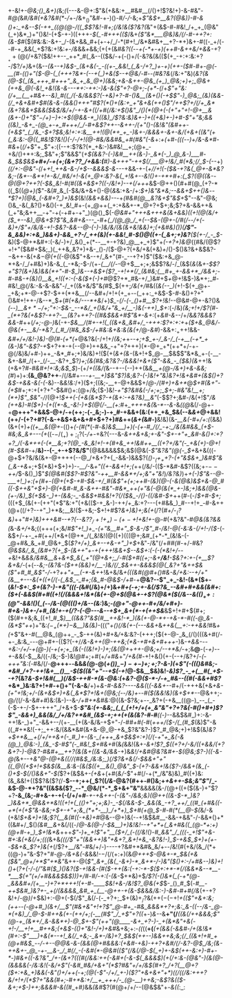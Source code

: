 +-&!+*-@&;()_&+)(*&;_(_(---&-@+:$"&(+&&:+__#&#__(/()+!$?&!+)-&-#&"-#_@(_&#_/&#(+&?&#(*_-_/_+-/&$+_()$"&#-+-)()-#_/-/_-&;+*$"&$_+__&?(@&)_)-#-&()+:_+&--$(-++_((@(@-/((_$$?&!-#+;(/&!&($?&?(*&"+(&$-#-#&!_/+_+_(@&"(_+)&*_)+"()&!-(+$-+-)((+++_-$(_-#+++(($_/&+_($"&*___@&)&/(/-#-++?+:(&-$_#($(#&:&:-&+-_/-(&+&&_#+(+-+/_/-*(#+!_/&*&#&+__+?-*+)&+-#((-_+/(--#-+_&&(_+$?&:+!&:_+_-_/&_&&_+_&&;(+(+(&_#&?((_--_+(-*+-+)(++#-&++&/+&&-+_$?__++(@(/+$&?($&!++--_++*_#(_&--(($&/-+(-()+/(-&?&(&(($(+_-+:+:&:+?-/$?_/+)_&+(&--*(_&_--+)&$-_(&+&(-_-((+-_&&!_(_&-/+?_)+-+)(++-($_#-#+-_@(-__(#-(()+"($-@-(_(+++?&*-(--+(_)+&($_--+_@&/_-_#--_(_#&?&*(/&:+"&)(_&?(&(@-$(_(&_+++_#+++"_&_+_&_@+)(&&;+&-&++-@&_(+_)_@&;+)+;_@&+(++&_@(-&!_+&!(&-&---*+:-++:-)&-&($"+?-@+;-(+*-(_/+*$"+"&:(/+__(__+#&+--&)_#((_/(-&/&&$?_(-+&)+?-#-_()&__(&+()(-+$$"-)_@&;_(&)(&&-(/_+&+&#+$_#(&-&-(&&()+++"_#$?(*()+(&:+_+"&+&(++()$"_/++$?+/(/+_&*(&+?&&+$&&($&$_/&/+/-+-&+((/+#(/&:+$()&"_/()(*(@+(-(+"+"+!-@+__&(&+-()+"$"_$-/+)-$_)+:+$(@&&-*_)((&)_/$?&:&)&$+$-)+((+&)_+-)+#_-$"+"&;&&((&)_-&+_-(@_+-+_#+++/_/-#+&$?++--&++_-/(_+"()-(&!&"(_&#++-(+&$"_(_/&_-$+?_$&;&!+:+:&__++!(@(*+_+_-)&+-/&&&+-&+-&/(+&+((&"(+(_&:&:-@((_#&!$?&!()_(-/-/+!_(_@-#&/&_&#&_+#(#&"(-&*+:_+(_+#-_(((--)+/&-&*_#-#_&_+(*(/+*$"+_$"+:((--+:$?&?(*_+&:-)&#&!__+;(@+_-+&/()+*+:&;_$&"+;$"&&$"(*+$(&&?-(-)&#__++(&-)-_&*(-_)_@_&-)___#-&_$&$&$__+#+/_-+(+;(_&+$?$?_/+&&:(__#_)-_&++_+"-++$(/___@+!&/_#(*&;(/_$-(-_-*+)_((/+:-@&"-(_/+*+!_++&-&-/+$--&&&$-&---*+&&-+-(*+/_/+!(-($&-+?&(_@+-&*&?&;-(&*--&*+!+-&/_#&/+!-&(+_@+:&?-&(_+!&+--&!()+-+*+#+:(_$?(@((&--@(@+?_++?(_-$&_&!-#(#((&+&$+?((-/&!+)_-_-_+(/+++*&$-@++()(#+#(@_(+?-*((_$((_@+)(_$"-&(#_&_(-$&/&+&+()-@(_&_&:+&-/+:_$+)&"&*&;--&&+$++()&_-_-*$?+)(@&_(-&#+?_)+)&$_(&!_(&&+&&)--_-+*(#&#(@__&?&+$"&$+*$"--&"-@&;()&_-&(_&?()+&()(-+_&!_#+-(+_@++(_+:+&&+-*_@+?+$+;&;$?+&-&&++&(_+"&;&++__-+"-+(-+#+-+"_)(@()_$(*-@&#+"+++&_+++&(&+&_&)((+!(@_(&/+_($_+--&)_@&+$?$"&_&#+&---_-#+(_/(@_@_/_+(--$&-(@+-(/_#(/-_-/+_(-&)+/$"+/&/&-+!-$&?-&&--@-$($-)-)&/&/(&_(&+&!&_&)+;(+&#&)()_)(__/$"-&_&&)+:+&_)&&+)-&&_+?-/_++(&)(+-&&!_#-$()_@(_(+-(_&+;+)&?__($(+-/_-_$-*&)($-@+*&#+:(-&/-)+/_&()_+(*--__+-+?&)_@__+_+)$"+*(-+?+)&*_@_((#&/(@$?+!+"($&#+$&;_)(_++&_&?+)+&-_()-/($-@+?(+&/+&(+&)_+_/()-$()&?&+&$&?-$-$&++-&(+*&$-@(+($(*-@(&$"+&--+/_&+"(#-_--+?+)$"($&:+&_@-*+&-/_/+#&)+)&-&_(_-*&;-$-/(+_-(__/(/-_-@+$__+;+;&$$?&/-/_(&$(_&_(&_+-$$?+"$?(&+)&)&&(*+"-#-$_)&--+&$+($?_-+!+*(/_(&#&;(__#+_+-&&+*_/&&+;-#-#&-+(&)()__&_+!((+:-(-&($+(-)+#_@$?+*_#&-+/_)&#+$_$+$_@+!&$-)&*+;_#-#&!_@(/&:-&-&-&&"-/_+((&+&/$"&_(#_$_$(++;_/&(+/_#&((*&(--_)(*+!-$(+_@+-_+&;+*-@-+$?-$++(*+&__(/--&#+/+!+(+_+--(_++:_+&$-$-#-&()+?+"()&#+!++-/&--*_$_+_(_#(+&/---*+&_/+)_$_-(/-(-_()+#__$?+!&!--_@&#-@+-&?()&_(--)__&$+*-/+;$"+:-$&-_--*&/_+()&/+"&_+/__-)&(-++)_$+:_(-/&)_(&;+!+/$?(#-_(*+?&(+&$?-++?-__(&?_+_++?-((#&$&&+#$"&*-&+:_$($+_&#-&--_/+/&_&?&&&?&&-#_++(_/+;-@-)_&(-+-_$&__/(#+-+!(_((&+&_&#+/_-+++:$?+:+:+_+_($+&_@&/-@&(+-__&/-*&?_(_#_/(#&_&$-/+#&:&+&:&(&(+/_@-_&#_)-&&$+:_++$+!&&-_&#+/+/&!-)&)-@(#-(+*(+_@&?&(-/+!+/_(&;+_+_--+;+$_+-/_&-/_(-+__(-+*_+(&-)&"-&$?-+_$+?+*-+(--@+)++&&_-+"+?+++)(*-@+_+*(++*+/-+-@(/&)&/+#-)++_-&*_#+;+)&/&)+!($(+(*&+(&-*(&+!+$_@-__$&$$"&*&_+-(-__-&+-&#_/(+-_(/-__-&?+_$?_)+;(&(#&;&?&?-/&&&!+&+($"-&&_-_($&)(&_++!&(+&+?_#-#&#+!+:&;&$_$_)-(+/_+((&/(_&--+--(--)++(&_&__+*(@-/&*+)+&-&&;(#_)+)+:__(&_@&?++__-/(/&#+--*_-+-__+)_$&"$?_)&;&?-(-)&!+"&)&?+!_&_+&#+(&$()+?&$_-+&&_-&(-(_-*&)--&_&!&:_/+)($+;((&;-__+-@+&&$+/_@-/(#+)+&+*_@_$+#(&+"-(+$_#+;+:+(+?+"-$&#()+:(@+/&;($-)&!_-+"$?&#&(-/+;+;_$+;-#&"&!__+;(*+)$"_$&"-/_/(@+!_$++(-(+&(&*$?-+(&+:-+&?&)__&"_$($-$$?+;&#-/&(+!$"_/&(++&)-#($+)-(+((*-&_-&!-)+$(@(/-__(+:_#+*_++++&(*&_-*--&-_&_((@_&(/-@+-+__@+++"+&&$-@+/-+(++;-(-_&;-)-+_#-+&&+(&:(++_+&_$&(--&_&+_@+&&!(++/-(+?+#$?($-&-+&$+&+&+#+$+?+)_#&_++(*&+(*&#-)__&!&)(&-*__&(-#+/+:(*(&&)(&+(+)_+((+__&(@+_-(()+_(-(#(*_(-#-*&)&$___)+)(-(+-#_/(/_-+:_/&(&#&&_(+$-#&;&_&+---(+*((-$-/(_+)+;_($?(_-/+-_+&?(---&-_&++&+&;+-&"-$+-+"+_&#-&()+:+?+?_/(-&*++(-(*__&;+?(@_-&_&!+!-+(#+&_++!&#++__((+?+/&"(-_+&(+)-@+!(#-$&#-_+/__&)--(-_+-+$?&/$"__(@&&&&&$&;&$(@&(-*$"&?&"(@(-_$+*&+&(((-@+$+?&/&(&+-@++++(--@_/+&+?+(_-&&-)&&$?(*()-$_(+_+$+?-(+"&$&+_)&#$"&(_&-+&*+;+$(*&)+$+)+)-_-__/_-&_+"((+-&&+!+;(_++(/&/-(($-*&#-&$?((&;+_-$--+$+/_$-&()_)$"_$(@&#($$?-#$?&"-++__#-&&*+/+;&"+"&!_)_/&?&)_)+*+(-)$"&--@-___+!_)+:(+(#+-(@+(+$-_+#-$&-+/_#(&$"+(+;+_+#-(&)(@-(-&(@&)&$+&-@_#((-$++&"+$+)-@(+&#-#_&-&++-#&"-#&*_++(+"&(-@(&(*_+-)&;+)&&(@&-(+-/&)_$(_+$&-_)+-(&&;-_-&&$+#&_&!+?(/($&_-/()-((/&#-$+*++(#-(-/_$+#-$+;_(((+$_(&(+-(++"(*$"&:+"($+$&(($-+_&-)-++/+_&:+?---(+#&&_)_#--+!+_-#-&++(@+((/+?--+"_)+*&;__&!($-+&;-$+!+#$?_&+)&)+;&(+_(/$?($_#+/-$_($?&)_++"_#+)&)+++*&#--+?(--*&?$?_/+!+_+)-(+-+!+$&!+-_@-#(+&?&"-#_@&(&?&&(_&-_&+/_+&;((+++(+;&/_#$"+!_)+_-(+"&__#+"_$-&-/$"_#-/&!-@(-&:&-(/+!-/($-_(-&$+/-+-_+#(++/(*&+(@+*_/(_&!&!(@((+)(((@+;&#_(+*-*_(&!&-(-_@+#&_&_+#_@&+_$(_$?+/+)_&+--+&-+"_)+$_+&"-/&"(/+#_#(#-_+/-#&?_@&$&/_&_(&#+?(+_$-(&++"+-+(+++!&&+$--&$+:(-(-(*&!+/--+_&!+&_&&/&#&__&_+_&+$_&(_+"(@+&+;_/-#($+#((+;-&+__/&!__-$&?+:+-(+__$?&+&/_-(+(--*&;-(&?&-($++(&&)+/__-)&/(/_$&++-&&&$(@(_&?+"&++$&($"+#_#_&$"-/-*+?_++"+*__(*-*-&+_+!&+&/&*+(_((&_#(@_#+(_)_#&-&/+_&:--+/+"(&__+---&(+(_(+(_/(-(_&$_-_#+;(&_#-@&$-/+#-*+__@&?--$"_+_-&!-(&*($+-(_&!-$+:_$+(&?-)-*&"(((-(_&#(/&)+/+)&*+#+_(-+;_+-&(/$?&_--&#+#+&&(&#+:($+(-&&$(#+#((+!(/(&&&+!&*(&(+-@+$(@&+-+$?(@&*($(/&_--&(_$()_++:(@$"-&&!()(_(--/&*_-(@((()+/&--(&:_)&;-*(@+"-@++-#+/&/+#+)-#+&-)&+-/+#_(&!+-+$(/$?-(-@---&--+$+_&+(*-+(++$&*__&$+!+#+$(#+;($(#++&;&_((+!_#_$_)__((&&$?$"&$(#__++&!-*_)(&(+-@-*+-+&-*-#((-@_&-(&*$"++_)+"&:_$(-_+(*+)-$&__)&(&)-_($(($"_+()(/&(+-(---&&+_&_++&(__+:-++&&!_#&_+(_+$"&+-#(__@&_(@++_-_$-++(&)+#+&_/_+&:&?-(+++;($(+-@-_&_(/()(((&+#(/-+-_&:&_---@+#+-(($?(-+/_/&-&*++(@-*++&;(*&-+#+&+#+++_-)&*-+&&---+&:-/+/-+(@-)(-+(+;+_(&(-((&!+)-)+;(&(@+*+_++-@&;+/--+*&/-_+;&__@__-(_-+)--+-&_&(-$__&/((-/&;-$-)&!_@_#+;+#(+_/+#&_+"_/+&(#-_+!+&()(+-(--+/&?+/-*(*-*+++"&:(*-#&/(/-__@+++-_-_&&_&(_@-@(*_+()_)_$-)-+-)+;+;$?-&-)(*+_$"(-((()&#&;-*&#_/+?-++!&+__()__-$($((&"+"--+$(-+!_@-$&__$&)&!-_&)$?_-_+(__#(_+$--+?_(&?_&-$+!&#(__)(/&$-++#-*(&-@&:(_+_&?-@($-*-/-+_#&--((#(-&&+#$?_+&*_)&:&?+!+#-+()+"(-&-&__/+)+_&*-#-&&?----&&(*_(_(-&&+--_#+/(-+++&(+&*+&-(+"+!&;+/-(&+&$+)+&(_&*$?+!&+(@&;(--/&*_)+--#($(&&!&)(&+$+*-_-@&++;-@_/(_(/-&-&_#+#_)&:(&-)--&-_/+#+*&#&:_@((&-$?&;+--_&?+(-+&__((@-)_--_(_-(-$-$+$-/-$+-+++"_/+&+$-*__$"&:(+-&&;_(_(_(+!+/+(+_&"&"+?+?&(-#()+#+)$?$"_-&&+)_&&(&/_/+/&?+*&#_(&$-_+;+_+(+(&$($&?-#-#__(*_(-)_--&&$&#_)+:-&-++!&-_)+"_-&&+--/(+-__(+(&-&/&-+$+"-/-#_#+#(-_#(_+++/($-/(_(#_$_(&)$"-&((_#+*&!(-+;_++:&/(&&*&#(&+&-@_@-+&_$?&"&?-)$?_#_@&;+)+!&$(&_)&?+$+*&__+(/+/++&+(-_#_)+-(&-_(+++_&+$&$+:+)(/(-+"+_&(-&(@_)_@&:-)_(&_-$-#$"(-_#&!_$+#&+_#(&_(_&&!(&+*-_&_+!$?_$((+?+/-&_/((+&&/_(+?_&+?-)-@&?-#&#+__++?(&(&+_((&-&/&&-*+)&*&!_/+_&#_@&?&#+-_$(@&;$?-)((_-_&-@(*&+--+*&"_@_-(@+&_((/_/(#&$_/&:&;_)(/$?&_+&(/-$&&+"+"((_@((+$+!+$&$(&__&:&-(&($((+__&()_@&"_$-(+?-&_&+!&($?-/&&+(&_(-()+$-$(/()&&+"-$(*$?+(&$&+-*(+&*+(+#(_&/_-$"+#(/-+(*_/&"&)&)_#((+)&:(&_&&!+(($$?&($?_(_/-__$--+;++(_$?((_/&_-@&?(#++-#()&;+_+&++-$&;&"$"_/_-&$-@-*+?&"((&$&($?_--*_@&/(*-*_$+&+"&"__&&&&(&-/(@+((+($(&-)+"$?+?__-&_$($&;-#+&-$+$-+(-(/+/+#__-*+-+&++-(-(&"-/&_&;&)(@++((&-_$-*_)&?_)&&+*_@&&+*&!((+!+(_(()+"+;+;&)-_-$(/&&-$-_&&(&_-+?_++/_((#_(+#&((-+*(+(+$"&-&_&;+$+-+"+;&_(*+*-__)_/+*+)_$+#(+_@_$-#-#(*(__@-$(*&/-&(+&!_$+&+)+!&;$?(__&(#((-*+*&)+#_@&--@+)&(-*-*+!&$&#__-&&-+&&"-/-&&*()+*((&#+/_$()_(&#__&_+&(/((-/_@-&(@-/-$&__)+)&!&!--+"+*+(_&+#&((_(@-*+:+)(@+#-+_)_$+!&*&_+++_$"-)+_+!$"+"__($+/_(-((/&!()-#_&&"_/_(((-_+!$"+&-#+:&(+&(/+;(((_&+&_(((/$"+"(&&++)&"+&+?_&+!+&_-&?&!-)_$-+&$_$+)+(+--$&+&_$?+)&(+_(/$?+__/&"-#&/+/-)----+?&#+*&#&_&/+--/&!(#(+&/(&_/(*+((@-)+"&-$?+"_#-@-/&+&*(-&*_&&!-$-/(/($+:_+_)(&_@+++$-@&+-*_$&(+&($&"_@+/+*$"+*&"_&++-@(*$"_&+_(&(_-&+)-*_&+*-/-)&"($()+:-/+#&--)&*_)+!()+_(*$?+$(_-/-$(/$"&#($_)()&?($_-+!&&-(_#($-++(&:(-+:-*-$($+:+*-*(/(&&*&--*__-*___$_(+"(_+/+#&&&$&$_)_)_)+/_#-#_/-_+:(-_(&*-$+*&)+$_/$?(-()&*(_(-+*(@-_&&&#+/(+__-)+?+*+++!(+-#-____$&!+&-/&!$?_@&(+$_$-_()_#_$(_-#__-++$&#_)&?+-_+(/(&&&&_&#_+_(__-@++-+(&-$&_&_&/&:-)-&___#-#+#(/_&_(+-+?&!+/-@_)_/+$&)+:-@+(-$(/$"_&(/-(-_+?+;_$+(&)+$_/$?&(++($-(-$+!_+(($"+&+:&;(++--(-@+#_)(&+/__$"(#&+&"+!+?$"_@-#+_-#&_&&&*+?+;&:_&-((--/&-_@-*(+&)_/_@-$-#++&(+-($+$+/+;(-__(#$"_/_+$"+?((_+-)_&-_-&__+"(/___((&(/++&&&;$"(@-+_(&*+/_&-&&*+)-@_$+-$"(++"(@____-&+_+?-)-_+(&*&"+&(-+!-/__+!+__#++&;(+&$-(()+"&!-/+)+&_#&$+$&;+:-_((_((__+(___(+(&&(-&&#-/+(&!&*(#__+:-*$"___)+&(*--+!_&(/_+&;-_&*-/&)+?_$&$(++--)&&++&;&;(/_((&+!+#_+(@+#&$_--/-+-*-@_@&-&-_(&&(@+#&&&:(+&#-+&)-++?+&_#_/(/-_&?-@_$_/&;(&-++&+-_@_-+-__&-_/_#(/_-(-&#(*-@&#(($"(/&(_/_@-$(_+)+-&$(++-&:+)-#+_-*_-_)_#&*+((-&?&"_/+-(&+?(((#(*_/_&&:++(-&#+(-&-$(_&&&$_)(+(/+:&*-*(@&"-)(&(@-_(&&__&&(-/&:&!(-&/_+$"(-&#_#&/+&+"(*$?_#&"+/+/&$(#+?_/+?(__@+?($+:+*&_+)&*&(_-&"()+/++(-+;(@(-$"-/+/_+-)($$?$"+&+&+"+*___)($(/($(/&:+*+*+?&/+!+/(*$?+"&&(#+;-#+*&:+/__+_+++/-_(@-__)++&;-&$?__&(($-&+;+$-)+*+;&&&#-*&((#__+#_)_&&_(&_#$?(#(@+/+/--(@&$&"+-_&((_:_:
